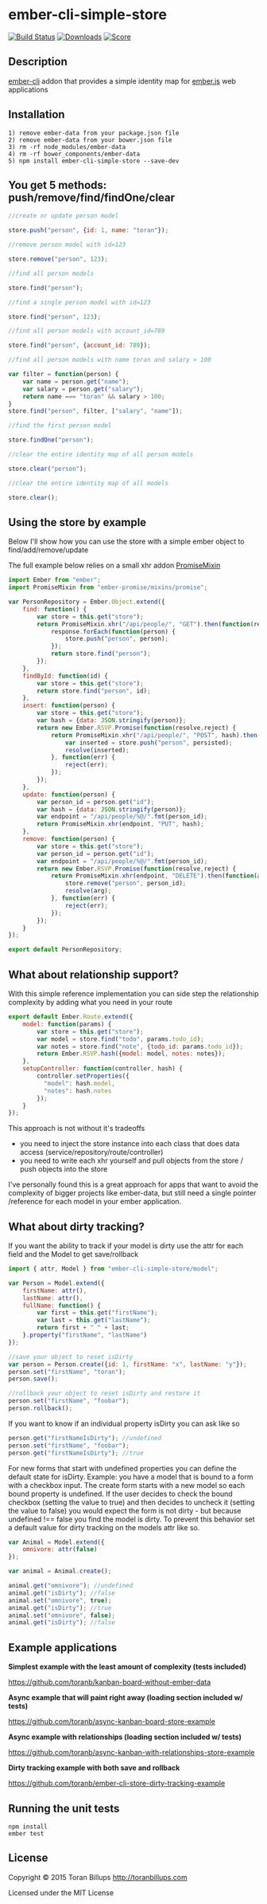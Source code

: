 # ember-cli-simple-store

[![Build Status][]](https://travis-ci.org/toranb/ember-cli-simple-store)
[![Downloads](https://img.shields.io/npm/dm/ember-cli-simple-store.svg)](https://www.npmjs.com/package/ember-cli-simple-store)
[![Score](http://emberobserver.com/badges/ember-cli-simple-store.svg)](http://emberobserver.com/addons/ember-cli-simple-store)

## Description

[ember-cli][] addon that provides a simple identity map for [ember.js][] web applications

## Installation

```
1) remove ember-data from your package.json file
2) remove ember-data from your bower.json file
3) rm -rf node_modules/ember-data
4) rm -rf bower_components/ember-data
5) npm install ember-cli-simple-store --save-dev
```

## You get 5 methods: push/remove/find/findOne/clear

```js
//create or update person model

store.push("person", {id: 1, name: "toran"});
```

```js
//remove person model with id=123

store.remove("person", 123);
```

```js
//find all person models

store.find("person");
```

```js
//find a single person model with id=123

store.find("person", 123);
```

```js
//find all person models with account_id=789

store.find("person", {account_id: 789});
```

```js
//find all person models with name toran and salary > 100

var filter = function(person) {
    var name = person.get("name");
    var salary = person.get("salary");
    return name === "toran" && salary > 100;
}
store.find("person", filter, ["salary", "name"]);
```

```js
//find the first person model

store.findOne("person");
```

```js
//clear the entire identity map of all person models

store.clear("person");
```

```js
//clear the entire identity map of all models

store.clear();
```

## Using the store by example

Below I'll show how you can use the store with a simple ember object to find/add/remove/update

The full example below relies on a small xhr addon [PromiseMixin][]

```js
import Ember from "ember";
import PromiseMixin from "ember-promise/mixins/promise";

var PersonRepository = Ember.Object.extend({
    find: function() {
        var store = this.get("store");
        return PromiseMixin.xhr("/api/people/", "GET").then(function(response) {
            response.forEach(function(person) {
                store.push("person", person);
            });
            return store.find("person");
        });
    },
    findById: function(id) {
        var store = this.get("store");
        return store.find("person", id);
    },
    insert: function(person) {
        var store = this.get("store");
        var hash = {data: JSON.stringify(person)};
        return new Ember.RSVP.Promise(function(resolve,reject) {
            return PromiseMixin.xhr("/api/people/", "POST", hash).then(function(persisted) {
                var inserted = store.push("person", persisted);
                resolve(inserted);
            }, function(err) {
                reject(err);
            });
        });
    },
    update: function(person) {
        var person_id = person.get("id");
        var hash = {data: JSON.stringify(person)};
        var endpoint = "/api/people/%@/".fmt(person_id);
        return PromiseMixin.xhr(endpoint, "PUT", hash);
    },
    remove: function(person) {
        var store = this.get("store");
        var person_id = person.get("id");
        var endpoint = "/api/people/%@/".fmt(person_id);
        return new Ember.RSVP.Promise(function(resolve,reject) {
            return PromiseMixin.xhr(endpoint, "DELETE").then(function(arg) {
                store.remove("person", person_id);
                resolve(arg);
            }, function(err) {
                reject(err);
            });
        });
    }
});

export default PersonRepository;
```

## What about relationship support?

With this simple reference implementation you can side step the relationship complexity by adding what you need in your route

```js
export default Ember.Route.extend({
    model: function(params) {
        var store = this.get("store");
        var model = store.find("todo", params.todo_id);
        var notes = store.find("note", {todo_id: params.todo_id});
        return Ember.RSVP.hash({model: model, notes: notes});
    },
    setupController: function(controller, hash) {
        controller.setProperties({
          "model": hash.model,
          "notes": hash.notes
        });
    }
});
```

This approach is not without it's tradeoffs

* you need to inject the store instance into each class that does data access (service/repository/route/controller)
* you need to write each xhr yourself and pull objects from the store / push objects into the store

I've personally found this is a great approach for apps that want to avoid the complexity of bigger projects like ember-data, but still need a single pointer /reference for each model in your ember application.

## What about dirty tracking?

If you want the ability to track if your model is dirty use the attr for each field and the Model to get save/rollback

```js
import { attr, Model } from "ember-cli-simple-store/model";

var Person = Model.extend({
    firstName: attr(),
    lastName: attr(),
    fullName: function() {
        var first = this.get("firstName");
        var last = this.get("lastName");
        return first + " " + last;
    }.property("firstName", "lastName")
});

//save your object to reset isDirty
var person = Person.create({id: 1, firstName: "x", lastName: "y"});
person.set("firstName", "toran");
person.save();

//rollback your object to reset isDirty and restore it
person.set("firstName", "foobar");
person.rollback();
```

If you want to know if an individual property isDirty you can ask like so

```js
person.get("firstNameIsDirty"); //undefined
person.set("firstName", "foobar");
person.get("firstNameIsDirty"); //true
```

For new forms that start with undefined properties you can define the default state for isDirty. Example: you have a model that is bound to a form with a checkbox input. The create form starts with a new model so each bound property is undefined. If the user decides to check the bound checkbox (setting the value to true) and then decides to uncheck it (setting the value to false) you would expect the form is not dirty - but because undefined !== false you find the model is dirty. To prevent this behavior set a default value for dirty tracking on the models attr like so.

```js
var Animal = Model.extend({
    omnivore: attr(false)
});

var animal = Animal.create();

animal.get("omnivore"); //undefined
animal.get("isDirty"); //false
animal.set("omnivore", true);
animal.get("isDirty"); //true
animal.set("omnivore", false);
animal.get("isDirty"); //false
```

## Example applications

**Simplest example with the least amount of complexity (tests included)**

https://github.com/toranb/kanban-board-without-ember-data

**Async example that will paint right away (loading section included w/ tests)**

https://github.com/toranb/async-kanban-board-store-example

**Async example with relationships (loading section included w/ tests)**

https://github.com/toranb/async-kanban-with-relationships-store-example

**Dirty tracking example with both save and rollback**

https://github.com/toranb/ember-cli-store-dirty-tracking-example

## Running the unit tests

    npm install
    ember test

## License

Copyright © 2015 Toran Billups http://toranbillups.com

Licensed under the MIT License


[Build Status]: https://travis-ci.org/toranb/ember-cli-simple-store.svg?branch=master
[ember-cli]: http://www.ember-cli.com/
[ember.js]: http://emberjs.com/
[PromiseMixin]: https://github.com/toranb/ember-promise
